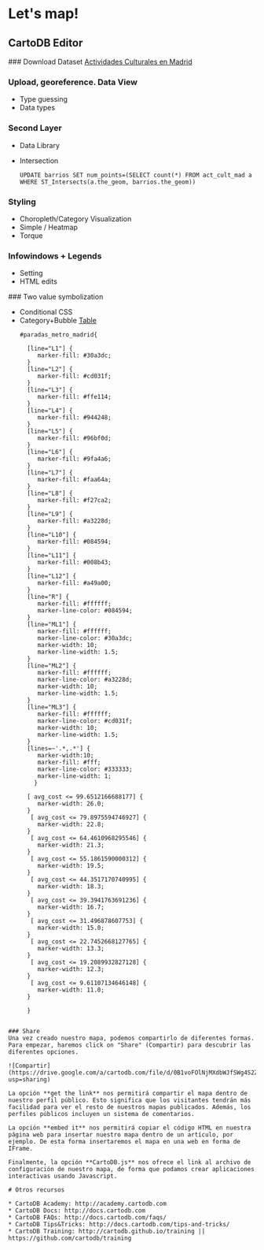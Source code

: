 # Let's map!

## CartoDB Editor

### Download Dataset
[Actividades Culturales en Madrid](http://datos.madrid.es/portal/site/egob/menuitem.c05c1f754a33a9fbe4b2e4b284f1a5a0/?vgnextoid=6c0b6d01df986410VgnVCM2000000c205a0aRCRD&vgnextchannel=374512b9ace9f310VgnVCM100000171f5a0aRCRD)

### Upload, georeference. Data View
* Type guessing
* Data types

### Second Layer
* Data Library
* Intersection
 
  ```
  UPDATE barrios SET num_points=(SELECT count(*) FROM act_cult_mad a WHERE ST_Intersects(a.the_geom, barrios.the_geom))
  ```

### Styling
* Choropleth/Category Visualization
* Simple / Heatmap
* Torque


### Infowindows + Legends
* Setting 
* HTML edits

### Two value symbolization 
* Conditional CSS
* Category+Bubble
  [Table](https://team.cartodb.com/u/ernestomb/tables/idealista_copy_2)
  ```
  #paradas_metro_madrid{

	[line="L1"] {
	   marker-fill: #30a3dc;
	}
	[line="L2"] {
	   marker-fill: #cd031f;
	}
	[line="L3"] {
	   marker-fill: #ffe114;
	}
	[line="L4"] {
	   marker-fill: #944248;
	}
	[line="L5"] {
	   marker-fill: #96bf0d;
	}
	[line="L6"] {
	   marker-fill: #9fa4a6;
	}
	[line="L7"] {
	   marker-fill: #faa64a;
	}
	[line="L8"] {
	   marker-fill: #f27ca2;
	}
	[line="L9"] {
	   marker-fill: #a3228d;
	}
	[line="L10"] {
	   marker-fill: #084594;
	}
	[line="L11"] {
	   marker-fill: #008b43;
	}
	[line="L12"] {
	   marker-fill: #a49a00;
	}
	[line="R"] {
	   marker-fill: #ffffff;
	   marker-line-color: #084594;
	}
	[line="ML1"] {
	   marker-fill: #ffffff;
	   marker-line-color: #30a3dc;
	   marker-width: 10;
	   marker-line-width: 1.5;
	}
	[line="ML2"] {
	   marker-fill: #ffffff;
	   marker-line-color: #a3228d;
	   marker-width: 10;
	   marker-line-width: 1.5;
	}
	[line="ML3"] {
	   marker-fill: #ffffff;
	   marker-line-color: #cd031f;
	   marker-width: 10;
	   marker-line-width: 1.5;
	}
	[lines=~'.*,.*'] {
	   marker-width:10; 
	   marker-fill: #fff;
	   marker-line-color: #333333;
	   marker-line-width: 1;
	  }

	[ avg_cost <= 99.6512166688177] {
	   marker-width: 26.0;
	}
	 [ avg_cost <= 79.8975594746927] {
	   marker-width: 22.8;
	}
	 [ avg_cost <= 64.4610968295546] {
	   marker-width: 21.3;
	}
	 [ avg_cost <= 55.1861590000312] {
	   marker-width: 19.5;
	}
	 [ avg_cost <= 44.3517170740995] {
	   marker-width: 18.3;
	}
	 [ avg_cost <= 39.3941763691236] {
	   marker-width: 16.7;
	}
	 [ avg_cost <= 31.496878607753] {
	   marker-width: 15.0;
	}
	 [ avg_cost <= 22.7452668127765] {
	   marker-width: 13.3;
	}
	 [ avg_cost <= 19.2089932827128] {
	   marker-width: 12.3;
	}
	 [ avg_cost <= 9.61107134646148] {
	   marker-width: 11.0;
	}

	}
```

### Share
Una vez creado nuestro mapa, podemos compartirlo de diferentes formas. Para empezar, haremos click on "Share" (Compartir) para descubrir las diferentes opciones.

![Compartir](https://drive.google.com/a/cartodb.com/file/d/0B1voFOlNjMXdbWJfSWg4S2ZmMTQ/view?usp=sharing)

La opción **get the link** nos permitirá compartir el mapa dentro de nuestro perfil público. Esto significa que los visitantes tendrán más facilidad para ver el resto de nuestros mapas publicados. Además, los perfiles públicos incluyen un sistema de comentarios.

La opción **embed it** nos permitirá copiar el código HTML en nuestra página web para insertar nuestro mapa dentro de un artículo, por ejemplo. De esta forma insertaremos el mapa en una web en forma de IFrame.

Finalmente, la opción **CartoDB.js** nos ofrece el link al archivo de configuración de nuestro mapa, de forma que podamos crear aplicaciones interactivas usando Javascript.

# Otros recursos  

* CartoDB Academy: http://academy.cartodb.com
* CartoDB Docs: http://docs.cartodb.com
* CartoDB FAQs: http://docs.cartodb.com/faqs/
* CartoDB Tips&Tricks: http://docs.cartodb.com/tips-and-tricks/
* CartoDB Training: http://cartodb.github.io/training || https://github.com/cartodb/training
